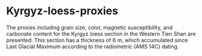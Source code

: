 # Kyrgyz-loess-proxies
The proxies including grain size, color, magnetic susceptibility, and carbonate content for the Kyrgyz loess section in the Western Tien Shan are presented. This section has a thickness of 6 m, which accumulated since Last Glacial Maximum according to the radiometric (AMS 14C) dating.
